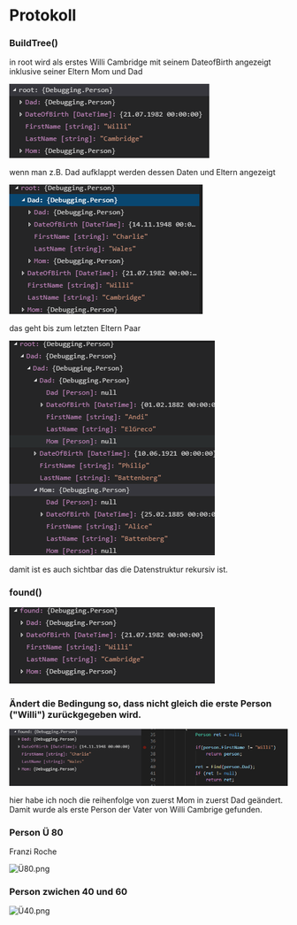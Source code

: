 # Protokoll

### BuildTree()

in root wird als erstes Willi Cambridge mit seinem DateofBirth angezeigt inklusive seiner Eltern Mom und Dad

![root.png](./img/root.PNG)

wenn man z.B. Dad aufklappt werden dessen Daten und Eltern angezeigt

![dad.png](./img/dad.PNG)

das geht bis zum letzten Eltern Paar

![baum.png](./img/baum.PNG)

damit ist es auch sichtbar das die Datenstruktur rekursiv ist.

### found()

![find.png](./img/find.PNG)


### Ändert die Bedingung so, dass nicht gleich die erste Person ("Willi") zurückgegeben wird.

![notWilli.png](./img/notWilli.PNG)

hier habe ich noch die reihenfolge von zuerst Mom in zuerst Dad geändert. Damit wurde als erste Person der Vater von Willi Cambrige gefunden.

### Person Ü 80 

Franzi Roche

![Ü80.png](./img/Ü80.PNG)

### Person zwichen 40 und 60

![Ü40.png](./img/Ü40.PNG)
